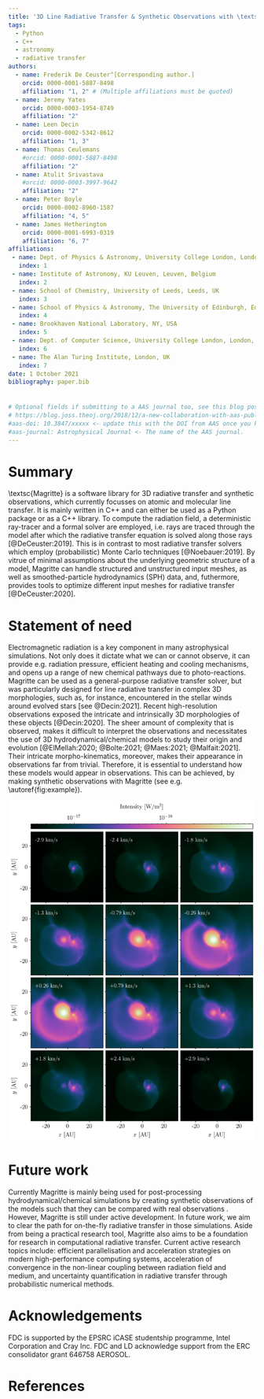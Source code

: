 ```yaml
---
title: '3D Line Radiative Transfer & Synthetic Observations with \textsc{Magritte}'
tags:
  - Python
  - C++
  - astronomy
  - radiative transfer
authors:
  - name: Frederik De Ceuster^[Corresponding author.]
    orcid: 0000-0001-5887-8498
    affiliation: "1, 2" # (Multiple affiliations must be quoted)
  - name: Jeremy Yates
    orcid: 0000-0003-1954-8749
    affiliation: "2"
  - name: Leen Decin
    orcid: 0000-0002-5342-8612
    affiliation: "1, 3"
  - name: Thomas Ceulemans
    #orcid: 0000-0001-5887-8498
    affiliation: "2"
  - name: Atulit Srivastava
    #orcid: 0000-0003-3997-9642
    affiliation: "2"
  - name: Peter Boyle
    orcid: 0000-0002-8960-1587
    affiliation: "4, 5"
  - name: James Hetherington
    orcid: 0000-0001-6993-0319
    affiliation: "6, 7"
affiliations:
 - name: Dept. of Physics & Astronomy, University College London, London, UK
   index: 1
 - name: Institute of Astronomy, KU Leuven, Leuven, Belgium
   index: 2
 - name: School of Chemistry, University of Leeds, Leeds, UK
   index: 3
 - name: School of Physics & Astronomy, The University of Edinburgh, Edinburgh, UK
   index: 4
 - name: Brookhaven National Laboratory, NY, USA
   index: 5
 - name: Dept. of Computer Science, University College London, London, UK
   index: 6
 - name: The Alan Turing Institute, London, UK
   index: 7
date: 1 October 2021
bibliography: paper.bib


# Optional fields if submitting to a AAS journal too, see this blog post:
# https://blog.joss.theoj.org/2018/12/a-new-collaboration-with-aas-publishing
#aas-doi: 10.3847/xxxxx <- update this with the DOI from AAS once you know it.
#aas-journal: Astrophysical Journal <- The name of the AAS journal.
---
```



# Summary

\textsc{Magritte} is a software library for 3D radiative transfer and synthetic observations,
which currently focusses on atomic and molecular line transfer.
It is mainly written in C++ and can either be used as a Python package or
as a C++ library. To compute the radiation field, a deterministic ray-tracer
and a formal solver are employed, i.e. rays are traced through the model after which the
radiative transfer equation is solved along those rays [@DeCeuster:2019]. This
is in contrast to most radiative transfer solvers which employ (probabilistic)
Monte Carlo techniques [@Noebauer:2019]. By vitrue of minimal assumptions about
the underlying geometric structure of a model, Magritte can handle structured and
unstructured input meshes, as well as smoothed-particle hydrodynamics (SPH) data, and,
futhermore, provides tools to optimize different input meshes for radiative transfer
[@DeCeuster:2020].


# Statement of need

Electromagnetic radiation is a key component in many astrophysical simulations.
Not only does it dictate what we can or cannot observe, it can provide e.g. radiation
pressure, efficient heating and cooling mechanisms, and opens up a range of new
chemical pathways due to photo-reactions. Magritte can be used as a
general-purpose radiative transfer solver, but was particularly designed for
line radiative transfer in complex 3D morphologies, such as, for instance,
encountered in the stellar winds around evolved stars [see @Decin:2021].
Recent high-resolution observations exposed the intricate and intrinsically 3D
morphologies of these objects [@Decin:2020]. The sheer amount of complexity that is
observed, makes it difficult to interpret the observations and necessitates the use of
3D hydrodynamical/chemical models to study their origin and evolution [@ElMellah:2020;
@Bolte:2021; @Maes:2021; @Malfait:2021]. Their intricate morpho-kinematics, moreover,
makes their appearance in observations far from trivial. Therefore, it is essential to
understand how these models would appear in observations. This can be achieved, by
making synthetic observations with Magritte (see e.g. \autoref{fig:example}).

![Example of a synthetic observation of the CO($v=0$, $J=1-0$)-transition, made with Magritte for a hydrodynamics model of an asymptotic giant branch (AGB) star, as it is perturbed by a companion. This is model \textsc{v10e50} in [@Malfait:2021] \label{fig:example}](example.png)


# Future work

Currently Magritte is mainly being used for post-processing hydrodynamical/chemical
simulations by creating synthetic observations of the models such that they can be
compared with real observations . However, Magritte is still under active development.
In future work, we aim to clear the path for on-the-fly radiative transfer in those
simulations. Aside from being a practical research tool, Magritte also aims to be a
foundation for research in computational radiative transfer. Current active research
topics include: efficient parallelisation and acceleration strategies on modern
high-performance computing systems, acceleration of convergence in the non-linear
coupling between radiation field and medium, and uncertainty quantification
in radiative transfer through probabilistic numerical methods.


# Acknowledgements

FDC is supported by the EPSRC iCASE studentship programme, Intel Corporation and Cray Inc.
FDC and LD acknowledge support from the ERC consolidator grant 646758 AEROSOL.

# References
